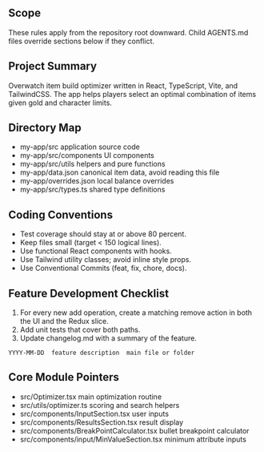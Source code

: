 ## Scope

These rules apply from the repository root downward. Child AGENTS.md files override sections below if they conflict.

## Project Summary

Overwatch item build optimizer written in React, TypeScript, Vite, and TailwindCSS. The app helps players select an optimal combination of items given gold and character limits.

## Directory Map

* my-app/src                 application source code
* my-app/src/components      UI components
* my-app/src/utils           helpers and pure functions
* my-app/data.json           canonical item data, avoid reading this file
* my-app/overrides.json      local balance overrides
* my-app/src/types.ts        shared type definitions


## Coding Conventions

* Test coverage should stay at or above 80 percent.
* Keep files small (target < 150 logical lines).
* Use functional React components with hooks.
* Use Tailwind utility classes; avoid inline style props.
* Use Conventional Commits (feat, fix, chore, docs).

## Feature Development Checklist

1. For every new add operation, create a matching remove action in both the UI and the Redux slice.
2. Add unit tests that cover both paths.
3. Update changelog.md with a summary of the feature.

```
YYYY-MM-DD  feature description  main file or folder
```

## Core Module Pointers

* src/Optimizer.tsx                 main optimization routine
* src/utils/optimizer.ts            scoring and search helpers
* src/components/InputSection.tsx   user inputs
* src/components/ResultsSection.tsx result display
* src/components/BreakPointCalculator.tsx bullet breakpoint calculator
* src/components/input/MinValueSection.tsx minimum attribute inputs



